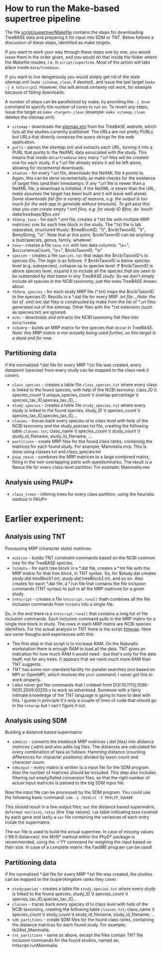 How to run the Make-based supertree pipeline
===========================================

The file [script/supertree/Makefile](https://github.com/TreeBASE/supertreebase/blob/master/script/supertree/Makefile) 
contains the steps for downloading TreeBASE data and preparing it for input into SDM or TNT. Below follows a discussion of
these steps, identified as make targets. 

If you want to work your way through these steps one by one, you would issue them in the order given, and you would do 
that inside the folder where the Makefile resides, i.e. in `script/supertree`. Most of the action will take place 
inside `data/treebase`. 

If you want to live dangerously you would simply get rid of the stale sitemap.xml (`make sitemap_clean`, if desired), 
and issue the last target (`make -j 4 tntscript`). However, this will almost certainly not work, for example because 
of failing downloads. 

A number of steps can be parallelized by make, by providing the `-j $num` command to specify the number of cores to 
run on. To revert any steps, issue the target as `make <target>_clean` (example: `make sitemap_clean` deletes the
sitemap.xml):

- `sitemap` - downloads the [sitemap.xml](http://treebase.org/treebase-web/sitemap.xml) from the TreeBASE website,
which lists all the studies currently published. The URLs are not pretty PURLs but URLs that directly compose the
query strings for the web application.
- `purls` - parses the sitemap.xml and extracts each URL, turning it into a PURL that points to the NeXML data
associated with the study. This means that inside `data/treebase` very many *.url files will be created: one for
each study. If a *.url file already exists it will be left alone, allowing for incremental downloads.
- `studies` - for every *.url file, downloads the NeXML file it points to. Again, this can be done incrementally
as make checks for the existence of target files (and their timestamps: if any *.url file is newer than a NeXML
file, a download is initiated, if the NeXML is newer than the URL, make assumes the target has been built and it
will leave well alone). _Some downloads fail (for a variety of reasons, e.g. the output is too much for
the web app to generate without timeouts). To get past this step you can create empty *.xml files, e.g. for 
study ID $foo, do `touch data/treebase/$foo.xml`_
- `tb2mrp_taxa` - for each *.xml file, creates a *.txt file with multiple MRP matrices: one for each tree block in
the study. The *.txt file is tab separated, structured thusly: $treeBlockID, "\t", $ncbiTaxonID, "\t", $mrpString, "\n".
Note that at this point, $ncbiTaxonID can be anything: a (sub)species, genus, family, whatever.
- `taxa` - creates a file `taxa.txt` with two data columns: "\s+", $occurrenceCount, "\s+", $ncbiTaxonID, "\n"
- `species` - creates a file `species.txt` that maps the $ncbiTaxonID's to species IDs. The logic is as follows: if 
$ncbiTaxonID is below species level (e.g. subspecies), collapse up to species level. If $ncbiTaxonID is above species
level, expand it to include all the species _that are seen to be subtended by that taxon in any TreeBASE study_. So we
don't simply include all species in the NCBI taxonomy, just the ones TreeBASE knows about.
- `tb2mrp_species` - for each study MRP file (*.txt) maps the $ncbiTaxonID to the species ID. Results in a *.dat
file for every MRP *.txt file. _Note: the list of *.xml/*.txt/*.dat files is constructed by make from the list
of *.url files generated out of the sitemap. Other files with the *.txt extension (such as species.txt) are ignored.
- `ncbi` - downloads and extracts the NCBI taxonomy flat files into `data/taxdmp`
- `ncbimrp` - builds an MRP matrix for the species that occur in TreeBASE. _Note: this MRP matrix is not actually being
used further, so this target is a dead end for now._

Partitioning data 
------------------------------

if the normalized *.dat file for every MRP *.txt file was created, every datapoint (species) from every study can be mapped to the class rank it covers.

- `class_species` - creates a table file `class_species.txt` where every class is linked to the found species, with help of the NCBI taxnomy; class_ID \t species_count \t unique_species_count \t overlap percentage \t species_tax_ID,species_tax_ID,...
- `study_species` - creates a table file `study_species.txt` where every study is linked to the found species; study_ID \t species_count \t species_tax_ID,species_tax_ID,...
- `classes` - traces back every species id to class level with help of the NCBI taxonomy and the study_species.txt file, creating the following table `classes.txt`; class_name \t species_count \t study_count \t study_id_filename, study_id_filename, ...
- `partitions` - create MRP files for the found class ranks, containing the matrices for each found study. For example; Mammalia.mrp. This is done using classes.txt and class_species.txt
- `paup_nexus` - combines the MRP matrices to a large combined matrix, filling in the non-overlapping parts with questionmarks. The result is a Nexus file for every class-level partition. For example; Mammalia.nex

Analysis using PAUP* 
------------------------------

- `class_trees` - infering trees for every class partition, using the heuristic method in PAUP*

Earlier experiment:
===========================================

Analysis using TNT 
------------------------------

Processing MRP (character state) matrices:

- `ncbicon` - builds TNT constraint commands based on the NCBI common tree for the TreeBASE species.
- `tntdata` - for each tree block in a *.dat file, creates a *.tnt file with the MRP matrix for that tree block, in TNT
syntax. So, for $study.dat creates $study.dat.$treeBlock1.tnt, $study.dat.$treeBlock2.tnt, and so on. Also creates 
for each *.dat file, a *.run file that contains the file inclusion commands (TNT syntax) to pull in all the MRP
matrices for a given study.
- `tntscript` - creates a file `tntscript.runall` thath combines all the file inclusion commands from `tntdata` into a 
single file.

So, in the end there is a `tntscript.runall` that contains a long list of file inclusion commands. Each inclusion command
pulls in the MRP matrix for a single tree block in study. The rows in each MRP matrix are NCBI species identifiers.
For the actual analysis in TNT there is the script [tntwrap](https://github.com/TreeBASE/supertreebase/tree/master/data/treebase/tntwrap). Here are some thoughs and
experiences with this:
- The first step in that script is to increase RAM. On the Naturalis workstation there is enough RAM to load all the data. 
TNT gives an indication for how much RAM it would need - but that's only for the data itself, not for any trees. 
It appears that we need much more RAM than TNT suggests.
- TNT has some non-standard facility for parallel searches (not based on MPI or OpenMP), which involves the `ptnt`
command. I never got this to work properly.
- I also never got the commands that I cribbed from DOI:10.1111/j.1096-0031.2009.00255.x to work as advertised. Someone
with a fairly intimate knowledge of the TNT language is going to have to deal with this. I guess in principle it's
only a couple of lines of code that should go in the `tntwrap` but I can't figure it out.

Analysis using SDM 
------------------------------

Building a distance based supermatrix:
- `sdmdist` - converts the treeblock MRP matrices (*.dat files) into distance matrices (*.sdm) and also adds log files.
The distances are calculated for every combination of taxa as follows: Hamming distance (counting differences for character
positions) divided by taxon count and character count.
- `sdminput` - every matrix is written to a input file for the SDM program. Also the number of matrices should be included.
This step also includes filtering out empty/failed conversion files, so that the right number of actual input matrices is passed to the big SDM input file.

Now the input file can be processed by the SDM program. You could use the following basic command: `sdm -i tb2dist -f PHYLIP_SQUARE`

This should result in a few output files; `mat` the distance based supermatrix, `deformed matrices`, `rates` (the 1/αp values), `tab` table indicating taxa covered by each gene and lastly a `var` file containing the variances of each entry inside the supermatrix.

The `mat` file is used to build the actual supertree.
In case of missing values (-99.0 distances): the MVR* method within the PhyD* package is recommended, 
using the -i YY command for weighing the input based on their size.
In case of a complete matrix: the FastME program can be used!

Partitioning data 
------------------------------

if the normalized *.dat file for every MRP *.txt file was created, the studies can be mapped to the (super)kingdom ranks they cover.

- `studyspecies` - creates a table file `study_species.txt` where every study is linked to the found species; study_ID \t species_count \t species_tax_ID,species_tax_ID,...
- `classes` - traces back every species id to class level with help of the NCBI taxonomy, creating the following table `classes.txt`; class_name \t species_count \t study_count \t study_id_filename, study_id_filename, ...
- `sdm_partitions` - create SDM files for the found class ranks, containing the distance matrices for each found study. For example; tb2dist_Mammalia.
- `tnt_partitions` - same as above, except the files contain TNT file inclusion commands for the found studies, named as; tntscript.runMammalia.
